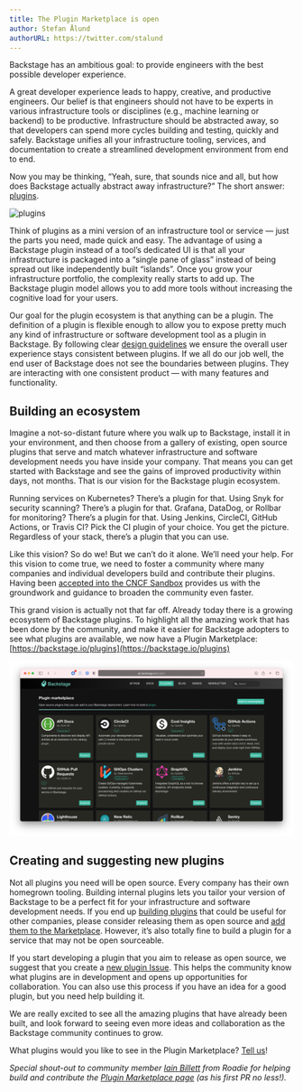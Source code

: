 ```yaml
---
title: The Plugin Marketplace is open
author: Stefan Ålund
authorURL: https://twitter.com/stalund
---
```


Backstage has an ambitious goal: to provide engineers with the best possible developer experience.

A great developer experience leads to happy, creative, and productive engineers. Our belief is that engineers should not have to be experts in various infrastructure tools or disciplines (e.g., machine learning or backend) to be productive. Infrastructure should be abstracted away, so that developers can spend more cycles building and testing, quickly and safely. Backstage unifies all your infrastructure tooling, services, and documentation to create a streamlined development environment from end to end.

Now you may be thinking, “Yeah, sure, that sounds nice and all, but how does Backstage actually abstract away infrastructure?” The short answer: [plugins](https://backstage.io/plugins).

![plugins](https://backstage.io/img/cards-plugins.png)

<!--truncate-->

Think of plugins as a mini version of an infrastructure tool or service — just the parts you need, made quick and easy. The advantage of using a Backstage plugin instead of a tool’s dedicated UI is that all your infrastructure is packaged into a “single pane of glass” instead of being spread out like independently built “islands”. Once you grow your infrastructure portfolio, the complexity really starts to add up. The Backstage plugin model allows you to add more tools without increasing the cognitive load for your users.

Our goal for the plugin ecosystem is that anything can be a plugin. The definition of a plugin is flexible enough to allow you to expose pretty much any kind of infrastructure or software development tool as a plugin in Backstage. By following clear [design guidelines](https://backstage.io/blog/2020/09/30/backstage-design-system) we ensure the overall user experience stays consistent between plugins. If we all do our job well, the end user of Backstage does not see the boundaries between plugins. They are interacting with one consistent product — with many features and functionality.

## Building an ecosystem

Imagine a not-so-distant future where you walk up to Backstage, install it in your environment, and then choose from a gallery of existing, open source plugins that serve and match whatever infrastructure and software development needs you have inside your company. That means you can get started with Backstage and see the gains of improved productivity within days, not months. That is our vision for the Backstage plugin ecosystem.

Running services on Kubernetes? There’s a plugin for that. Using Snyk for security scanning? There’s a plugin for that. Grafana, DataDog, or Rollbar for monitoring? There’s a plugin for that. Using Jenkins, CircleCI, GitHub Actions, or Travis CI? Pick the CI plugin of your choice. You get the picture. Regardless of your stack, there’s a plugin that you can use.

Like this vision? So do we! But we can’t do it alone. We’ll need your help. For this vision to come true, we need to foster a community where many companies and individual developers build and contribute their plugins. Having been [accepted into the CNCF Sandbox](https://backstage.io/blog/2020/09/23/backstage-cncf-sandbox) provides us with the groundwork and guidance to broaden the community even faster.

This grand vision is actually not that far off. Already today there is a growing ecosystem of Backstage plugins. To highlight all the amazing work that has been done by the community, and make it easier for Backstage adopters to see what plugins are available, we now have a Plugin Marketplace: [https://backstage.io/plugins](https://backstage.io/plugins)

![marketplace](assets/marketplace.png)

## Creating and suggesting new plugins

Not all plugins you need will be open source. Every company has their own homegrown tooling. Building internal plugins lets you tailor your version of Backstage to be a perfect fit for your infrastructure and software development needs. If you end up [building plugins](https://backstage.io/docs/plugins/create-a-plugin) that could be useful for other companies, please consider releasing them as open source and [add them to the Marketplace](https://backstage.io/docs/plugins/add-to-marketplace). However, it’s also totally fine to build a plugin for a service that may not be open sourceable.

If you start developing a plugin that you aim to release as open source, we suggest that you create a [new plugin Issue](https://github.com/spotify/backstage/issues/new?labels=plugin&template=plugin_template.md&title=%5BPlugin%5D+THE+PLUGIN+NAME). This helps the community know what plugins are in development and opens up opportunities for collaboration. You can also use this process if you have an idea for a good plugin, but you need help building it.

We are really excited to see all the amazing plugins that have already been built, and look forward to seeing even more ideas and collaboration as the Backstage community continues to grow.

What plugins would you like to see in the Plugin Marketplace? [Tell us](https://github.com/spotify/backstage/issues/new?labels=plugin&template=plugin_template.md&title=%5BPlugin%5D+THE+PLUGIN+NAME)!

_Special shout-out to community member [Iain Billett](https://github.com/iain-b) from Roadie for helping build and contribute the [Plugin Marketplace page](https://backstage.io/plugins) (as his first PR no less!)._
